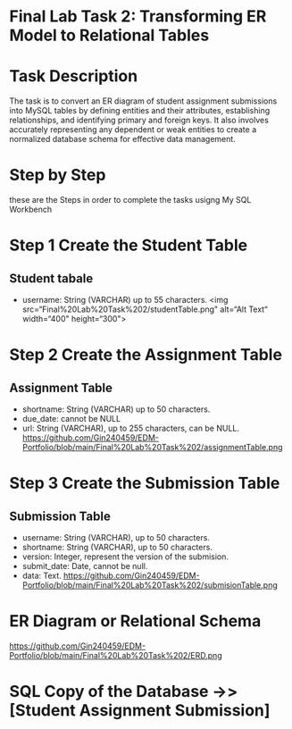 # Final Lab Task 2: Transforming ER Model to Relational Tables
 # Task Description
 The task is to convert an ER diagram of student assignment submissions into MySQL tables by defining entities and their attributes, establishing relationships, and identifying primary and foreign keys. It also involves accurately representing any dependent or weak entities to create a normalized database schema for effective data management.

# Step by Step
 these are the Steps in order to complete the tasks usigng My SQL Workbench

# Step 1 Create the Student Table
## Student tabale
- username: String (VARCHAR) up to 55 characters.
  <img src=“Final%20Lab%20Task%202/studentTable.png" alt=“Alt Text“ width=“400" height=“300">


# Step 2  Create the Assignment Table
 ## Assignment Table
 - shortname: String (VARCHAR) up to 50 characters.
 - due_date: cannot be NULL
 - url: String (VARCHAR), up to 255 characters, can be NULL.
https://github.com/Gin240459/EDM-Portfolio/blob/main/Final%20Lab%20Task%202/assignmentTable.png

# Step 3  Create the Submission Table
## Submission Table
- username: String (VARCHAR), up to 50 characters.
- shortname: String (VARCHAR), up to 50 characters.
- version: Integer, represent the version of the submision.
- submit_date: Date, cannot be null.
- data: Text.
https://github.com/Gin240459/EDM-Portfolio/blob/main/Final%20Lab%20Task%202/submisionTable.png

# ER Diagram or Relational Schema
https://github.com/Gin240459/EDM-Portfolio/blob/main/Final%20Lab%20Task%202/ERD.png

 # SQL Copy of the Database  ->> [Student Assignment Submission]
